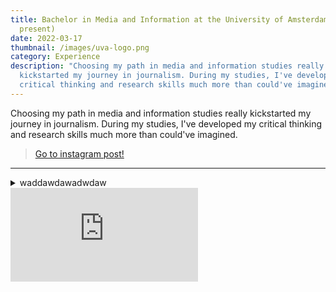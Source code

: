 ```yaml
---
title: Bachelor in Media and Information at the University of Amsterdam (2019 -
  present)
date: 2022-03-17
thumbnail: /images/uva-logo.png
category: Experience
description: "Choosing my path in media and information studies really
  kickstarted my journey in journalism. During my studies, I've developed my
  critical thinking and research skills much more than could've imagined. "
---
```

Choosing my path in media and information studies really kickstarted my journey in journalism. During my studies, I've developed my critical thinking and research skills much more than could've imagined.

<blockquote class='instagram-media instagram-embed' data-instgrm-captioned
                data-instgrm-permalink='https://www.instagram.com/p/CYi5UJzj5QC'
                data-instgrm-version='14'>
                <a href='https://www.instagram.com/p/CYi5UJzj5QC' target='_blank'>Go to instagram post!</a>
                </blockquote><script async src='https://www.instagram.com/embed.js'></script>

<hr />


<details>
  <summary>waddawdawadwdaw</summary>
<div>adwadwadwadwadwadw</div>
</details>

<div class="video-container"><iframe class="youtube-embed" src="https://www.youtube.com/embed/SjPXTwnZFVc" frameBorder="0" allow="accelerometer; autoplay; clipboard-write; encrypted-media; gyroscope; picture-in-picture" allowFullScreen> </iframe></div>
